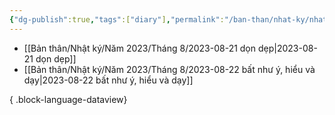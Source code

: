 ```yaml
---
{"dg-publish":true,"tags":["diary"],"permalink":"/ban-than/nhat-ky/nhat-ky/","dgPassFrontmatter":true}
---
```



- [[Bản thân/Nhật ký/Năm 2023/Tháng 8/2023-08-21 dọn dẹp\|2023-08-21 dọn dẹp]]
- [[Bản thân/Nhật ký/Năm 2023/Tháng 8/2023-08-22 bất như ý, hiểu và dạy\|2023-08-22 bất như ý, hiểu và dạy]]

{ .block-language-dataview}